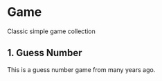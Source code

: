 # Game
Classic simple game collection
## 1. Guess Number 
  This is a guess number game from many years ago.<br />
